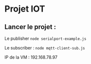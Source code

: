 # Projet IOT

## Lancer le projet :

Le publisher
```node serialport-example.js```

Le subscriber :
```node mqtt-client-sub.js```

IP de la VM :
192.168.78.97

